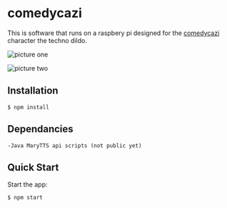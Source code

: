 comedycazi
==========

This is software that runs on a raspbery pi designed for the [comedycazi](http://www.comedycazi.com/) character the techno dildo. 

![picture one](http://i.imgur.com/MIhezwV.jpg)

![picture two](http://i.imgur.com/sSN1k55.jpg)

## Installation

    $ npm install
    
## Dependancies

    -Java MaryTTS api scripts (not public yet)
    
## Quick Start

 Start the app:

    $ npm start
